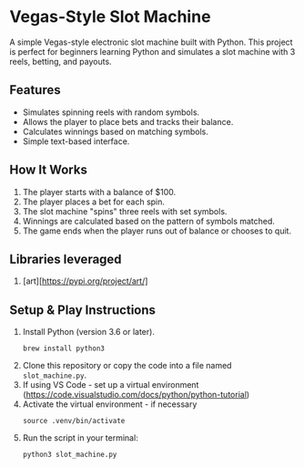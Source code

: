 # Vegas-Style Slot Machine

A simple Vegas-style electronic slot machine built with Python. This project is perfect for beginners learning Python and simulates a slot machine with 3 reels, betting, and payouts.

## Features

- Simulates spinning reels with random symbols.
- Allows the player to place bets and tracks their balance.
- Calculates winnings based on matching symbols.
- Simple text-based interface.

## How It Works

1. The player starts with a balance of $100.
2. The player places a bet for each spin.
3. The slot machine "spins" three reels with set symbols.
4. Winnings are calculated based on the pattern of symbols matched.
5. The game ends when the player runs out of balance or chooses to quit.

## Libraries leveraged

1. [art][https://pypi.org/project/art/]

## Setup & Play Instructions

1. Install Python (version 3.6 or later).
   ```
   brew install python3
   ```
2. Clone this repository or copy the code into a file named `slot_machine.py`.
3. If using VS Code - set up a virtual environment (https://code.visualstudio.com/docs/python/python-tutorial)
4. Activate the virtual environment - if necessary
   ```
   source .venv/bin/activate
   ```
5. Run the script in your terminal:
   ```bash
   python3 slot_machine.py
   ```
